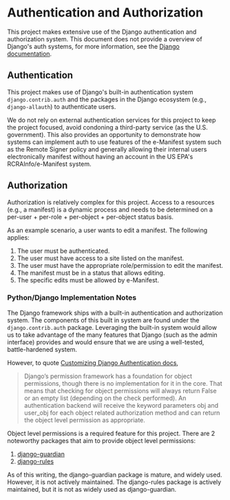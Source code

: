 # Authentication and Authorization

This project makes extensive use of the Django authentication and authorization system.
This document does not provide a overview of Django's auth systems, for more information,
see the [Django documentation](https://docs.djangoproject.com/en/5.0/topics/auth/).

## Authentication

This project makes use of Django's built-in authentication system `django.contrib.auth` and the
packages in the Django ecosystem (e.g., `django-allauth`) to authenticate users.

We do not rely on external authentication services for this project to keep the project focused,
avoid condoning a third-party service (as the U.S. government). This also provides an
opportunity to demonstrate how systems can implement auth to use features of the e-Manifest system
such as the Remote Signer policy and generally allowing their internal users electronically manifest
without having an account in the US EPA's RCRAInfo/e-Manifest system.

## Authorization

Authorization is relatively complex for this project. Access to a resources (e.g., a manifest)
is a dynamic process and needs to be determined on a per-user + per-role +
per-object + per-object status basis.

As an example scenario, a user wants to edit a manifest. The following applies:

1. The user must be authenticated.
2. The user must have access to a site listed on the manifest.
3. The user must have the appropriate role/permission to edit the manifest.
4. The manifest must be in a status that allows editing.
5. The specific edits must be allowed by e-Manifest.

### Python/Django Implementation Notes

The Django framework ships with a built-in authentication and authorization system.
The components of this built in system are found
under the `django.contrib.auth` package. Leveraging the built-in system would allow us to
take advantage of the many features that Django (such as the admin interface) provides and would
ensure that we are using a well-tested, battle-hardened system.

However, to quote
[Customizing Django Authentication docs](https://docs.djangoproject.com/en/stable/topics/auth/customizing/#handling-object-permissions),

> Django’s permission framework has a foundation for object permissions, though there is no implementation for it in the
> core. That means that checking for object permissions will always return False or an empty list (depending on the
> check performed). An authentication backend will receive the keyword parameters obj and user_obj for each object
> related authorization method and can return the object level permission as appropriate.

Object level permissions is a required feature for this project. There are 2 noteworthy packages
that aim to provide object level permissions:

1. [django-guardian](https://django-guardian.readthedocs.io/en/stable/)
2. [django-rules](https://github.com/dfunckt/django-rules)

As of this writing, the django-guardian package is mature, and widely used. However, it is not actively maintained.
The django-rules package is actively maintained, but it is not as widely used as django-guardian.
